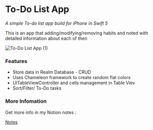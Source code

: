 # To-Do List App

*A simple To-do list app build for iPhone in Swift 5*

This is an app that adding/modifying/removing habits and noted with detailed information about each of then



![To-Do List App (1)](https://user-images.githubusercontent.com/45663826/169479082-ef66fbd5-a3b4-4a84-bf48-e984b469a9f2.png)


### Features
* Store data in Realm Database - CRUD
* Uses Chameleon framework to create random flat colors
* UITableViewController and cells management in Table Viev
* Sort/Filter/ To-Do tasks



### More Infomation

Get more info in my Notion notes :

[Notes](https://www.notion.so/To-Do-List-3a8c4e35dec346128a36492754bb4d16)
